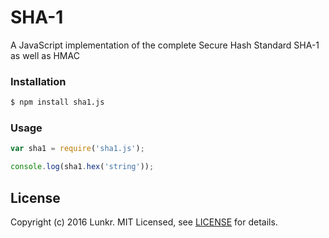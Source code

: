 # SHA-1
A JavaScript implementation of the complete Secure Hash Standard SHA-1 as well as HMAC

### Installation

```bash
$ npm install sha1.js
```

### Usage

```js
var sha1 = require('sha1.js');

console.log(sha1.hex('string'));
```

## License

Copyright (c) 2016 Lunkr. MIT Licensed, see [LICENSE] for details.

[LICENSE]:https://github.com/Lunkr/SHA-1/blob/master/LICENSE